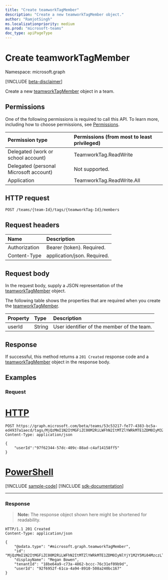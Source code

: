 ```yaml
---
title: "Create teamworkTagMember"
description: "Create a new teamworkTagMember object."
author: "RamjotSingh"
ms.localizationpriority: medium
ms.prod: "microsoft-teams"
doc_type: apiPageType
---
```


# Create teamworkTagMember
Namespace: microsoft.graph

[!INCLUDE [beta-disclaimer](../../includes/beta-disclaimer.md)]

Create a new [teamworkTagMember](../resources/teamworktagmember.md) object in a team.

## Permissions
One of the following permissions is required to call this API. To learn more, including how to choose permissions, see [Permissions](/graph/permissions-reference).

|Permission type|Permissions (from most to least privileged)|
|:---|:---|
|Delegated (work or school account)|TeamworkTag.ReadWrite|
|Delegated (personal Microsoft account)|Not supported.|
|Application|TeamworkTag.ReadWrite.All|

## HTTP request

<!-- {
  "blockType": "ignored"
}
-->
``` http
POST /teams/{team-Id}/tags/{teamworkTag-Id}/members
```

## Request headers
|Name|Description|
|:---|:---|
|Authorization|Bearer {token}. Required.|
|Content-Type|application/json. Required.|

## Request body
In the request body, supply a JSON representation of the [teamworkTagMember](../resources/teamworktagmember.md) object.

The following table shows the properties that are required when you create the [teamworkTagMember](../resources/teamworktagmember.md).

|Property|Type|Description|
|:---|:---|:---|
|userId|String|User identifier of the member of the team.|



## Response

If successful, this method returns a `201 Created` response code and a [teamworkTagMember](../resources/teamworktagmember.md) object in the response body.

## Examples

### Request

# [HTTP](#tab/http)
<!-- {
  "blockType": "request",
  "name": "create_teamworktagmember_from_",
  "sampleKeys": ["53c53217-fe77-4383-bc5a-ed4937a1aecd", "MjQzMmI1N2ItMGFiZC00M2RiLWFhN2ItMTZlYWRkMTE1ZDM0IyM3ZDg4M2Q4Yi1hMTc5LTRkZDctOTNiMy1hOGQzZGUxYTIxMmUjI3RhY29VSjN2RGk=="]
}
-->
``` http
POST https://graph.microsoft.com/beta/teams/53c53217-fe77-4383-bc5a-ed4937a1aecd/tags/MjQzMmI1N2ItMGFiZC00M2RiLWFhN2ItMTZlYWRkMTE1ZDM0IyM3ZDg4M2Q4Yi1hMTc5LTRkZDctOTNiMy1hOGQzZGUxYTIxMmUjI3RhY29VSjN2RGk==/members
Content-Type: application/json

{
    "userId":"97f62344-57dc-409c-88ad-c4af14158ff5"
}
```

# [PowerShell](#tab/powershell)
[!INCLUDE [sample-code](../includes/snippets/powershell/create-teamworktagmember-from--powershell-snippets.md)]
[!INCLUDE [sdk-documentation](../includes/snippets/snippets-sdk-documentation-link.md)]

---

### Response
>**Note:** The response object shown here might be shortened for readability.
<!-- {
  "blockType": "response",
  "truncated": true,
  "@odata.type": "microsoft.graph.teamworkTagMember"
}
-->
``` http
HTTP/1.1 201 Created
Content-Type: application/json

{
    "@odata.type": "#microsoft.graph.teamworkTagMember",
    "id": "MjQzMmI1N2ItMGFiZC00M2RiLWFhN2ItMTZlYWRkMTE1ZDM0IyNlYjY1M2Y5Mi04MzczLTRkZTYtYmZlYy01YjRkMjE2YjZhZGUjI2QzYjJiM2ViLWM0N2YtNDViOS05NWYyLWIyZjJlZjYyMTVjZQ==",
    "displayName": "Megan Bowen",
    "tenantId": "18be64a9-c73a-4862-bccc-76c31ef09b9d",
    "userId": "92f6952f-61ca-4a94-8910-508a240bc167"
}
```

